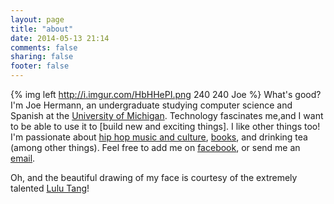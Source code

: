 ```yaml
---
layout: page
title: "about"
date: 2014-05-13 21:14
comments: false
sharing: false
footer: false
---
```


{% img left http://i.imgur.com/HbHHePI.png 240 240 Joe %}
What's good?  I'm Joe Hermann, an undergraduate studying computer science and Spanish at the [University of Michigan].  Technology fascinates me,and I want to be able to use it to [build new and exciting things].  I like other things too!  I'm passionate about [hip hop music and culture], [books], and drinking tea (among other things).  Feel free to add me on [facebook], or send me an [email].  

Oh, and the beautiful drawing of my face is courtesy of the extremely talented [Lulu Tang](http://luluspice.com/)!

[University of Michigan]: http://umich.edu
[build new and exicting things]: https://github.com/joeherm
[facebook]: https://www.facebook.com/joe.hermann
[books]: https://www.goodreads.com/user/show/9251989-joe
[email]: mailto:joeherm@umich.edu
[hip hop music and culture]: https://www.facebook.com/HipHopCngrssUM
